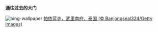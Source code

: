 
**通往过去的大门**

![bing-wallpaper](https://www.bing.com/th?id=OHR.PrasatPhanom_ZH-CN0445884858_1920x1080.jpg)
[帕侬蓝寺，武里南府，泰国 (© Banjongseal324/Getty Images)](https://www.bing.com/search?q=%E5%B8%95%E4%BE%AC%E8%93%9D%E5%8E%86%E5%8F%B2%E5%85%AC%E5%9B%AD&amp;form=hpcapt&amp;mkt=zh-cn)
  